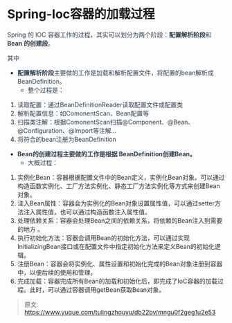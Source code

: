 # Spring-Ioc容器的加载过程

<font style="color:rgb(44, 62, 80);">Spring 的 IOC 容器工作的过程，其实可以划分为两个阶段：</font>**<font style="color:rgb(44, 62, 80);">配置解析阶段</font>**<font style="color:rgb(44, 62, 80);">和</font>**<font style="color:rgb(44, 62, 80);">Bean 的创建段</font>**<font style="color:rgb(44, 62, 80);">。</font>

<font style="color:rgb(44, 62, 80);">其中</font>

+ **<font style="color:rgb(44, 62, 80);">配置解析阶段</font>**<font style="color:rgb(44, 62, 80);">主要做的工作是加载和解析配置文件，将配置的bean解析成 BeanDefinition。</font>
    - <font style="color:rgb(44, 62, 80);">整个过程是： </font>
1. <font style="color:rgb(44, 62, 80);">读取配置：通过BeanDefinitionReader读取配置文件或配置类</font>
2. <font style="color:rgb(44, 62, 80);">解析配置信息：如ComonentScan、Bean配置等</font>
3. <font style="color:rgb(44, 62, 80);">扫描类注解：根据ComonentScan扫描@Component、@Bean、@Configuration、@Import等注解... </font>
4. <font style="color:rgb(44, 62, 80);">将符合的bean注册为BeanDefinition</font>
+ **<font style="color:rgb(44, 62, 80);">Bean的创建过程主要做的工作是根据 BeanDefinition创建Bean。</font>**
    - <font style="color:rgb(44, 62, 80);">大概过程：</font>
1. <font style="color:rgb(36, 41, 47);">实例化Bean：容器根据配置文件中的Bean定义，实例化Bean对象。可以通过构造函数实例化、工厂方法实例化、静态工厂方法实例化等方式来创建Bean对象。</font>
2. <font style="color:rgb(36, 41, 47);">注入Bean属性：容器会为实例化的Bean对象设置属性值，可以通过setter方法注入属性值，也可以通过构造函数注入属性值。</font>
3. <font style="color:rgb(36, 41, 47);">处理依赖关系：容器会处理Bean之间的依赖关系，将依赖的Bean注入到需要的地方 。</font>
4. <font style="color:rgb(36, 41, 47);">执行初始化方法：容器会调用Bean的初始化方法，可以通过实现InitializingBean接口或在配置文件中指定初始化方法来定义Bean的初始化逻辑。</font>
5. <font style="color:rgb(36, 41, 47);">注册Bean：容器会将实例化、属性设置和初始化完成的Bean对象注册到容器中，以便后续的使用和管理。</font>
6. <font style="color:rgb(36, 41, 47);">完成加载：容器完成所有Bean的加载和初始化后，即完成了IoC容器的加载过程。此时，可以通过容器调用getBean获取Bean对象。</font>



> 原文: <https://www.yuque.com/tulingzhouyu/db22bv/mngu0f2geg1u2e53>